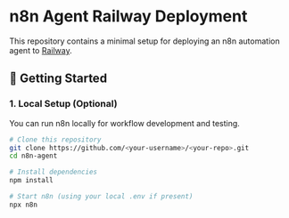 # n8n Agent Railway Deployment

This repository contains a minimal setup for deploying an n8n automation agent to [Railway](https://railway.app/).

## 🚀 Getting Started

### 1. Local Setup (Optional)
You can run n8n locally for workflow development and testing.

```bash
# Clone this repository
git clone https://github.com/<your-username>/<your-repo>.git
cd n8n-agent

# Install dependencies
npm install

# Start n8n (using your local .env if present)
npx n8n
